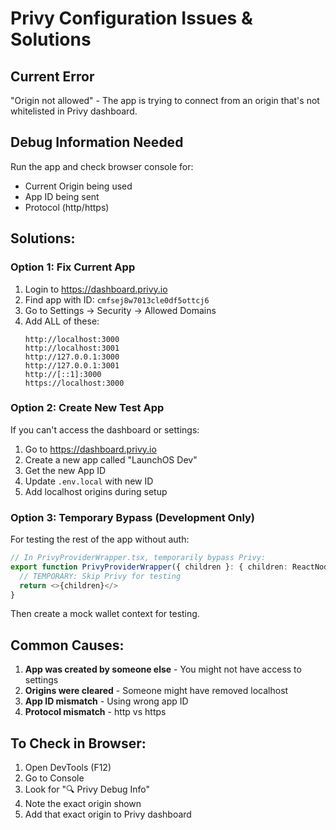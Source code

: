 # Privy Configuration Issues & Solutions

## Current Error
"Origin not allowed" - The app is trying to connect from an origin that's not whitelisted in Privy dashboard.

## Debug Information Needed
Run the app and check browser console for:
- Current Origin being used
- App ID being sent
- Protocol (http/https)

## Solutions:

### Option 1: Fix Current App
1. Login to https://dashboard.privy.io
2. Find app with ID: `cmfsej8w7013cle0df5ottcj6`
3. Go to Settings → Security → Allowed Domains
4. Add ALL of these:
   ```
   http://localhost:3000
   http://localhost:3001
   http://127.0.0.1:3000
   http://127.0.0.1:3001
   http://[::1]:3000
   https://localhost:3000
   ```

### Option 2: Create New Test App
If you can't access the dashboard or settings:

1. Go to https://dashboard.privy.io
2. Create a new app called "LaunchOS Dev"
3. Get the new App ID
4. Update `.env.local` with new ID
5. Add localhost origins during setup

### Option 3: Temporary Bypass (Development Only)
For testing the rest of the app without auth:

```typescript
// In PrivyProviderWrapper.tsx, temporarily bypass Privy:
export function PrivyProviderWrapper({ children }: { children: ReactNode }) {
  // TEMPORARY: Skip Privy for testing
  return <>{children}</>
}
```

Then create a mock wallet context for testing.

## Common Causes:
1. **App was created by someone else** - You might not have access to settings
2. **Origins were cleared** - Someone might have removed localhost
3. **App ID mismatch** - Using wrong app ID
4. **Protocol mismatch** - http vs https

## To Check in Browser:
1. Open DevTools (F12)
2. Go to Console
3. Look for "🔍 Privy Debug Info"
4. Note the exact origin shown
5. Add that exact origin to Privy dashboard